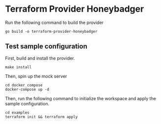 # Terraform Provider Honeybadger

Run the following command to build the provider

```shell
go build -o terraform-provider-honeybadger
```

## Test sample configuration

First, build and install the provider.

```shell
make install
```

Then, spin up the mock server

```shell
cd docker_compose
docker-compose up -d
```


Then, run the following command to initialize the workspace and apply the sample configuration.

```shell
cd examples
terraform init && terraform apply
```
